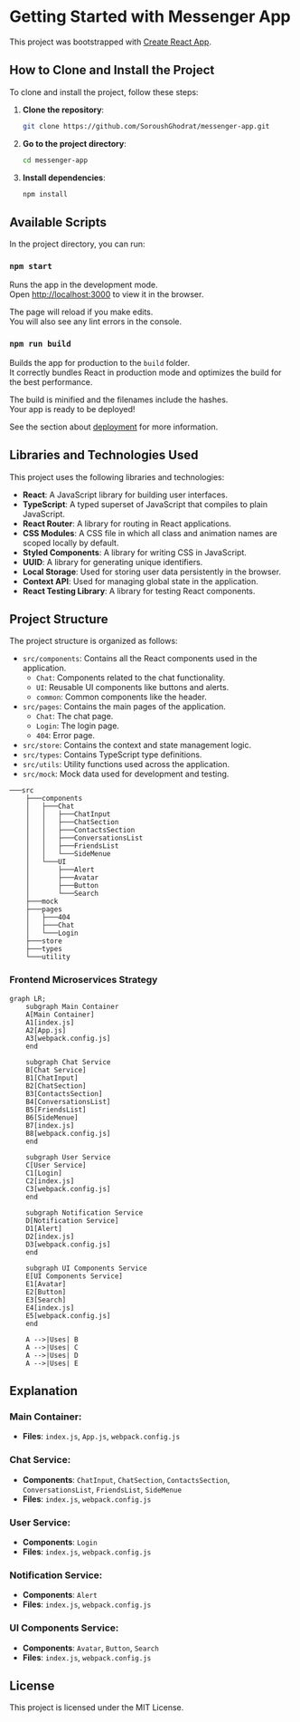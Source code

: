 # Getting Started with Messenger App

This project was bootstrapped with [Create React App](https://github.com/facebook/create-react-app).

## How to Clone and Install the Project

To clone and install the project, follow these steps:

1. **Clone the repository**:

   ```sh
   git clone https://github.com/SoroushGhodrat/messenger-app.git
   ```

2. **Go to the project directory**:

   ```sh
   cd messenger-app
   ```

3. **Install dependencies**:
   ```sh
   npm install
   ```

## Available Scripts

In the project directory, you can run:

### `npm start`

Runs the app in the development mode.\
Open [http://localhost:3000](http://localhost:3000) to view it in the browser.

The page will reload if you make edits.\
You will also see any lint errors in the console.

### `npm run build`

Builds the app for production to the `build` folder.\
It correctly bundles React in production mode and optimizes the build for the best performance.

The build is minified and the filenames include the hashes.\
Your app is ready to be deployed!

See the section about [deployment](https://facebook.github.io/create-react-app/docs/deployment) for more information.

## Libraries and Technologies Used

This project uses the following libraries and technologies:

- **React**: A JavaScript library for building user interfaces.
- **TypeScript**: A typed superset of JavaScript that compiles to plain JavaScript.
- **React Router**: A library for routing in React applications.
- **CSS Modules**: A CSS file in which all class and animation names are scoped locally by default.
- **Styled Components**: A library for writing CSS in JavaScript.
- **UUID**: A library for generating unique identifiers.
- **Local Storage**: Used for storing user data persistently in the browser.
- **Context API**: Used for managing global state in the application.
- **React Testing Library**: A library for testing React components.

## Project Structure

The project structure is organized as follows:

- `src/components`: Contains all the React components used in the application.
  - `Chat`: Components related to the chat functionality.
  - `UI`: Reusable UI components like buttons and alerts.
  - `common`: Common components like the header.
- `src/pages`: Contains the main pages of the application.
  - `Chat`: The chat page.
  - `Login`: The login page.
  - `404`: Error page.
- `src/store`: Contains the context and state management logic.
- `src/types`: Contains TypeScript type definitions.
- `src/utils`: Utility functions used across the application.
- `src/mock`: Mock data used for development and testing.

```
───src
    ├───components
    │   ├───Chat
    │   │   ├───ChatInput
    │   │   ├───ChatSection
    │   │   ├───ContactsSection
    │   │   ├───ConversationsList
    │   │   ├───FriendsList
    │   │   └───SideMenue
    │   └───UI
    │       ├───Alert
    │       ├───Avatar
    │       ├───Button
    │       └───Search
    ├───mock
    ├───pages
    │   ├───404
    │   ├───Chat
    │   └───Login
    ├───store
    ├───types
    └───utility
```


### Frontend Microservices Strategy
```mermaid
graph LR;
    subgraph Main Container
    A[Main Container]
    A1[index.js]
    A2[App.js]
    A3[webpack.config.js]
    end

    subgraph Chat Service
    B[Chat Service]
    B1[ChatInput]
    B2[ChatSection]
    B3[ContactsSection]
    B4[ConversationsList]
    B5[FriendsList]
    B6[SideMenue]
    B7[index.js]
    B8[webpack.config.js]
    end
    
    subgraph User Service
    C[User Service]
    C1[Login]
    C2[index.js]
    C3[webpack.config.js]
    end

    subgraph Notification Service
    D[Notification Service]
    D1[Alert]
    D2[index.js]
    D3[webpack.config.js]
    end

    subgraph UI Components Service
    E[UI Components Service]
    E1[Avatar]
    E2[Button]
    E3[Search]
    E4[index.js]
    E5[webpack.config.js]
    end

    A -->|Uses| B
    A -->|Uses| C
    A -->|Uses| D
    A -->|Uses| E
```
## Explanation

### Main Container:
- **Files**: `index.js`, `App.js`, `webpack.config.js`

### Chat Service:
- **Components**: `ChatInput`, `ChatSection`, `ContactsSection`, `ConversationsList`, `FriendsList`, `SideMenue`
- **Files**: `index.js`, `webpack.config.js`

### User Service:
- **Components**: `Login`
- **Files**: `index.js`, `webpack.config.js`

### Notification Service:
- **Components**: `Alert`
- **Files**: `index.js`, `webpack.config.js`

### UI Components Service:
- **Components**: `Avatar`, `Button`, `Search`
- **Files**: `index.js`, `webpack.config.js`

## License

This project is licensed under the MIT License.
